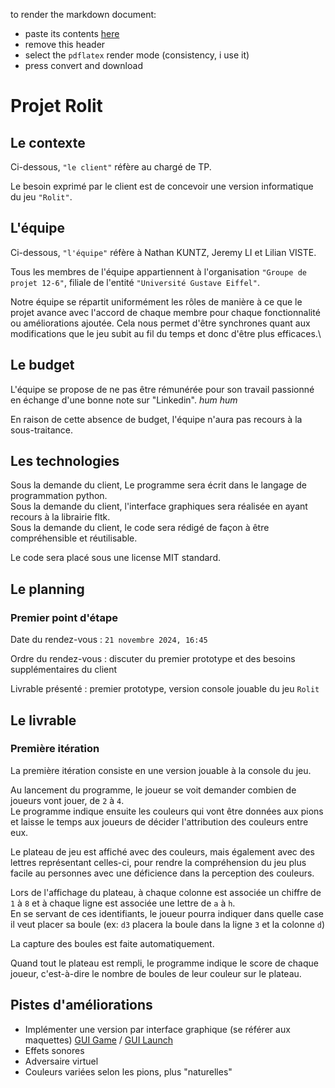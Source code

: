 to render the markdown document:
 - paste its contents [here](https://md-to-pdf.fly.dev/)
 - remove this header
 - select the ``pdflatex`` render mode (consistency, i use it)
 - press convert and download

# Projet Rolit

## Le contexte

Ci-dessous, ``"le client"`` réfère au chargé de TP.

Le besoin exprimé par le client est de concevoir une version informatique du jeu ``"Rolit"``.

## L'équipe

Ci-dessous, ``"l'équipe"`` réfère à Nathan KUNTZ, Jeremy LI et Lilian VISTE.

Tous les membres de l'équipe appartiennent à l'organisation ``"Groupe de projet 12-6"``, filiale de l'entité ``"Université Gustave Eiffel"``.

Notre équipe se répartit uniformément les rôles de manière à ce que le projet avance avec l'accord de chaque membre pour chaque fonctionnalité ou améliorations ajoutée. Cela nous permet d'être synchrones quant aux modifications que le jeu subit au fil du temps et donc d'être plus efficaces.\

## Le budget

L'équipe se propose de ne pas être rémunérée pour son travail passionné en échange d'une bonne note sur "Linkedin". *hum hum*

En raison de cette absence de budget, l'équipe n'aura pas recours à la sous-traitance.

## Les technologies

Sous la demande du client, Le programme sera écrit dans le langage de programmation python.\
Sous la demande du client, l'interface graphiques sera réalisée en ayant recours à la librairie fltk.\
Sous la demande du client, le code sera rédigé de façon à être compréhensible et réutilisable.

Le code sera placé sous une license MIT standard.

## Le planning

### Premier point d'étape

Date du rendez-vous : ``21 novembre 2024, 16:45``

Ordre du rendez-vous : discuter du premier prototype et des besoins supplémentaires du client

Livrable présenté : premier prototype, version console jouable du jeu ``Rolit``

## Le livrable

### Première itération

La première itération consiste en une version jouable à la console du jeu.

Au lancement du programme, le joueur se voit demander combien de joueurs vont jouer, de ``2`` à ``4``.\
Le programme indique ensuite les couleurs qui vont être données aux pions et laisse le temps aux joueurs de décider l'attribution des couleurs entre eux.

Le plateau de jeu est affiché avec des couleurs, mais également avec des lettres représentant celles-ci, pour rendre la compréhension du jeu plus facile au personnes avec une déficience dans la perception des couleurs.

Lors de l'affichage du plateau, à chaque colonne est associée un chiffre de ``1`` à ``8`` et à chaque ligne est associée une lettre de ``a`` à ``h``.\
En se servant de ces identifiants, le joueur pourra indiquer dans quelle case il veut placer sa boule (ex: ``d3`` placera la boule dans la ligne ``3`` et la colonne ``d``)

La capture des boules est faite automatiquement.

Quand tout le plateau est rempli, le programme indique le score de chaque joueur, c'est-à-dire le nombre de boules de leur couleur sur le plateau.

## Pistes d'améliorations

* Implémenter une version par interface graphique (se référer aux maquettes) [GUI Game](./maquettes/GUI_Game.png) / [GUI Launch](./maquettes/GUI_Launch.png)
* Effets sonores
* Adversaire virtuel
* Couleurs variées selon les pions, plus "naturelles"